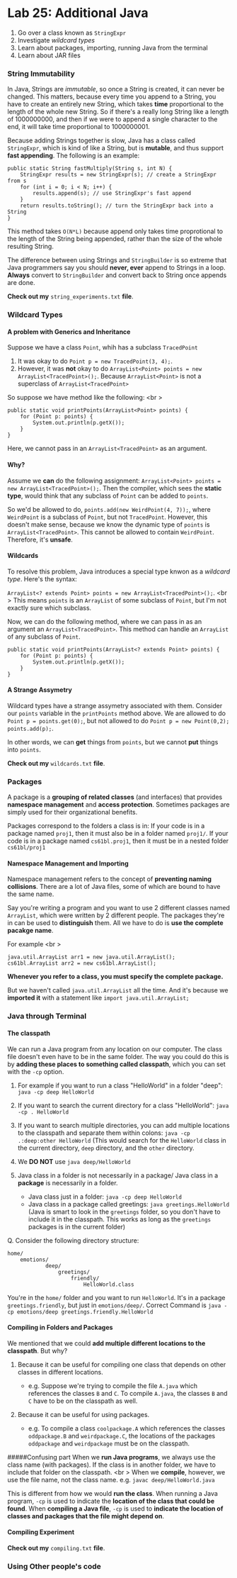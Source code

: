 Lab 25: Additional Java
===
1. Go over a class known as ```StringExpr```
2. Investigate *wildcard types*
3. Learn about packages, importing, running Java from the terminal
4. Learn about JAR files

### String Immutability
In Java, Strings are *immutable*, so once a String is created, it can never be changed. This matters, because every time you append to a String, you have to create an entirely new String, which takes **time** proportional to the length of the whole new String. So if there's a really long String like a length of 1000000000, and then if we were to append a single character to the end, it will take time proportional to 1000000001.

Because adding Strings together is slow, Java has a class called ```StringExpr```, which is kind of like a String, but is **mutable**, and thus support **fast appending**. The following is an example:
```
public static String fastMultiply(String s, int N) {
    StringExpr results = new StringExpr(s); // create a StringExpr from s
    for (int i = 0; i < N; i++) {
        results.append(s); // use StringExpr's fast append
    }
    return results.toString(); // turn the StringExpr back into a String
}
```
This method takes ```O(N*L)``` because append only takes time proprotional to the length of the String being appended, rather than the size of the whole resulting String.

The difference between using Strings and ```StringBuilder``` is so extreme that Java programmers say you should **never, ever** append to Strings in a loop. **Always** convert to ```StringBuilder``` and convert back to String once appends are done.

**Check out my** ```string_experiments.txt``` **file**.


### Wildcard Types

#### A problem with Generics and Inheritance
Suppose we have a class ```Point```, whih has a subclass ```TracedPoint```

1. It was okay to do ```Point p = new TracedPoint(3, 4);```. 
2. However, it was **not** okay to do ```ArrayList<Point> points = new ArrayList<TracedPoint>();```. Because ```ArrayList<Point>``` is not a superclass of ```ArrayList<TracedPoint>``` 

So suppose we have method like the following: <br \>
```
public static void printPoints(ArrayList<Point> points) {
    for (Point p: points) {
        System.out.println(p.getX());
    }
}
```
Here, we cannot pass in an ```ArrayList<TracedPoint>``` as an argument.

#### Why?
Assume we **can** do the following assignment: ```ArrayList<Point> points = new ArrayList<TracedPoint>();```. Then the compiler, which sees the **static type**, would think that any subclass of ```Point``` can be added to ```points```. 

So we'd be allowed to do, ```points.add(new WeirdPoint(4, 7));```, where ```WeirdPoint``` is a subclass of ```Point```, but not ```TracedPoint```. However, this doesn't make sense, because we know the dynamic type of ```points``` is ```ArrayList<TracedPoint>```. This cannot be allowed to contain ```WeirdPoint```. Therefore, it's **unsafe**.

#### Wildcards
To resolve this problem, Java introduces a special type knwon as a *wildcard type*. Here's the syntax: 

```ArrayList<? extends Point> points = new ArrayList<TracedPoint>();```. <br \>
This means ```points``` is an ```ArrayList``` of some subclass of ```Point```, but I'm not exactly sure which subclass.

Now, we can do the following method, where we can pass in as an argument an ```ArrayList<TracedPoint>```. This method can handle an ```ArrayList``` of any subclass of ```Point```.

```
public static void printPoints(ArrayList<? extends Point> points) {
    for (Point p: points) {
        System.out.println(p.getX());
    }
}
```

#### A Strange Assymetry
Wildcard types have a strange assymetry associated with them. Consider our ```points``` variable in the ```printPoints``` method above. We are allowed to do ```Point p = points.get(0);```, but not allowed to do ```Point p = new Point(0,2); points.add(p);```. 

In other words, we can **get** things from ```points```, but we cannot **put** things into ```points```.

**Check out my** ```wildcards.txt``` **file**.


### Packages
A package is a **grouping of related classes** (and interfaces) that provides **namespace management** and **access protection**. Sometimes packages are simply used for their organizational benefits. 

Packages correspond to the folders a class is in: If your code is in a package named ```proj1```, then it must also be in a folder named ```proj1/```. If your code is in a package named ```cs61bl.proj1```, then it must be in a nested folder ```cs61bl/proj1```

#### Namespace Management and Importing
Namespace management refers to the concept of **preventing naming collisions**. There are a lot of Java files, some of which are bound to have the same name.

Say you're writing a program and you want to use 2 different classes named ```ArrayList```, which were written by 2 different people. The packages they're in can be used to **distinguish** them. All we have to do is **use the complete pacakge name**.

For example <br \>
```
java.util.ArrayList arr1 = new java.util.ArrayList();
cs61bl.ArrayList arr2 = new cs61bl.ArrayList();
```

**Whenever you refer to a class, you must specify the complete package.**

But we haven't called ```java.util.ArrayList``` all the time. And it's because we **imported it** with a statement like ```import java.util.ArrayList;```


### Java through Terminal
#### The classpath
We can run a Java program from any location on our computer. The class file doesn't even have to be in the same folder. The way you could do this is by **adding these places to something called classpath**, which you can set with the ```-cp``` option. 

1. For example if you want to run a class "HelloWorld" in a folder "deep": ```java -cp deep HelloWorld```

2. If you want to search the current directory for a class "HelloWorld": ```java -cp . HelloWorld```

3. If you want to search multiple directories, you can add multiple locations to the classpath and separate them within colons: ```java -cp .:deep:other HelloWorld``` (This would search for the ```HelloWorld``` class in the current directory, ```deep``` directory, and the ```other``` directory.

4. We **DO NOT** use ```java deep/HelloWorld```

5. Java class in a folder is not necessarily in a package/ Java class in a **package** is necessarily in a folder. 
    * Java class just in a folder: ```java -cp deep HelloWorld```
    * Java class in a package called greetings: ```java greetings.HelloWorld``` (Java is smart to look in the ```greetings``` folder, so you don't have to include it in the classpath. This works as long as the ```greetings``` packages is in the current folder) 

Q. Consider the following directory structure:

```
home/
    emotions/
            deep/
                greetings/
                    friendly/
                        HelloWorld.class
```
You're in the ```home/``` folder and you want to run ```HelloWorld```. It's in a package ```greetings.friendly```, but just in ```emotions/deep/```. Correct Command is ```java -cp emotions/deep greetings.friendly.HelloWorld```

#### Compiling in Folders and Packages
We mentioned that we could **add multiple different locations to the classpath**. But why?

1. Because it can be useful for compiling one class that depends on other classes in different locations. 
    * e.g. Suppose we're trying to compile the file ```A.java``` which references the classes ```B``` and ```C```. To compile ```A.java```, the classes ```B``` and ```C``` have to be on the classpath as well.

2. Because it can be useful for using packages.
    * e.g. To compile a class ```coolpackage.A``` which references the classes ```oddpackage.B``` and ```weirdpackage.C```, the locations of the packages ```oddpackage``` and ```weirdpackage``` must be on the classpath.

#####Confusing part 
When we **run Java programs**, we always use the class name (with packages). If the class is in another folder, we have to include that folder on the classpath. <br \>
When we **compile**, however, we use the file name, not the class name. e.g. ```javac deep/HelloWorld.java```

This is different from how we would **run the class**. When running a Java program, ```-cp``` is used to indicate the **location of the class that could be found**. When **compiling a Java file**, ```-cp``` is used to **indicate the location of classes and packages that the file might depend on**.

#### Compiling Experiment
**Check out my** ```compiling.txt``` **file**.


### Using Other people's code







